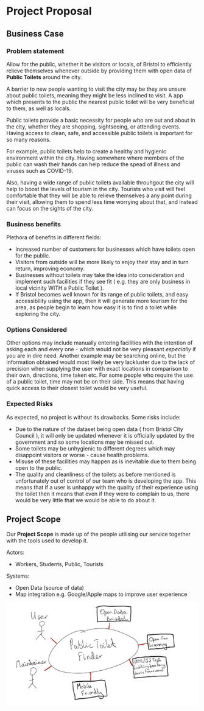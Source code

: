 # Project Proposal

## Business Case

### Problem statement
Allow for the public, whether it be visitors or locals, of Bristol to efficiently relieve themselves whenever
outside by providing them with open data of **Public Toilets** around the city.

A barrier to new people wanting to visit the city may be they are unsure about public toilets, meaning they might be less inclined to visit. A app which presents to the public the nearest public toilet will be very beneficial to them, as well as locals.

Public toilets provide a basic necessity for people who are out and about in the city, whether they are shopping, sightseeing, or attending events. Having access to clean, safe, and accessible public toilets is important for so many reasons. 

For example, public toilets help to create a healthy and hygienic environment within the city. Having somewhere where members of the public can wash their hands can help reduce the spead of illness and viruses such as COVID-19.

Also, having a wide range of public toilets available throuhgout the city will help to boost the levels of tourism in the city. Tourists who visit will feel comfortable that they will be able to relieve themselves a any point during their visit, allowing them to spend less time worrying about that, and instead can focus on the sights of the city.

### Business benefits
Plethora of benefits in different fields:
 - Increased number of customers for businesses which have toilets open for the public.
 - Visitors from outside will be more likely to enjoy their stay and in turn return, improving economy.
 - Businesses without toilets may take the idea into consideration and implement such facilities if they see fit ( e.g. they are only business in local vicinity WITH a Public Toilet ).
 - If Bristol becomes well known for its range of public toilets, and easy accessibility using the app, then it will generate more tourism for the area, as people begin to learn how easy it is to find a toilet while exploring the city.

### Options Considered
Other options may include manually entering facilities with the intention of asking each and every one - which would not be very pleasant *especially* if you are in dire need. 
Another example may be searching online, but the information obtained would most likely be very lackluster due to the lack of precision when supplying the user with exact locations in comparison to their own, directions, time taken etc.
For some people who require the use of a public toilet, time may not be on their side. This means that having quick access to their closest toilet would be very useful.

### Expected Risks
As expected, no project is without its drawbacks. Some risks include:
 - Due to the nature of the dataset being open data ( from Bristol City Council ), it will only be updated whenever it is officially updated by the government and so some locations may be missed out.
 - Some toilets may be unhygienic to different degrees which may disappoint visitors or worse - cause health problems.
 - Misuse of these facilities may happen as is inevitable due to them being open to the public.
 - The quality and cleanliness of the toilets as before mentioned is unfortunately out of control of our team who is developing the app. This means that if a user is unhappy with the quality of their experience using the toilet then it means that even if they were to complain to us, there would be very little that we would be able to do about it.


## Project Scope
Our **Project Scope** is made up of the people utilising our service together with the tools used to develop it.

Actors:
 - Workers, Students, Public, Tourists

Systems:
 - Open Data (source of data)
 - Map integration e.g. Google/Apple maps to improve user experience


![Insert your Context Diagram Here](images/context.png)
